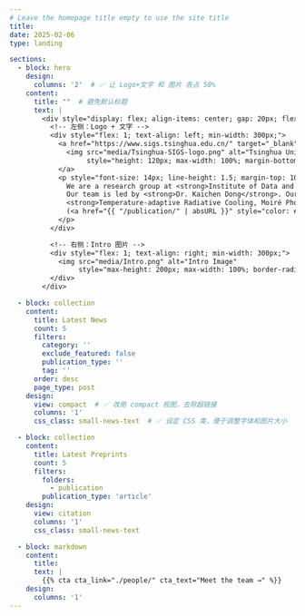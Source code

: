 ```yaml
---
# Leave the homepage title empty to use the site title
title:
date: 2025-02-06
type: landing

sections:
  - block: hero
    design:
      columns: '2'  # ✅ 让 Logo+文字 和 图片 各占 50%
    content:
      title: ""  # 避免默认标题
      text: |
        <div style="display: flex; align-items: center; gap: 20px; flex-wrap: wrap;">
          <!-- 左侧：Logo + 文字 -->
          <div style="flex: 1; text-align: left; min-width: 300px;">
            <a href="https://www.sigs.tsinghua.edu.cn/" target="_blank">
              <img src="media/Tsinghua-SIGS-logo.png" alt="Tsinghua University Logo" 
                   style="height: 120px; max-width: 100%; margin-bottom: 10px;">
            </a>
            <p style="font-size: 14px; line-height: 1.5; margin-top: 10px;">
              We are a research group at <strong>Institute of Data and Information, Tsinghua Shenzhen International Graduate School.</strong>
              Our team is led by <strong>Dr. Kaichen Dong</strong>. Our group focuses on research topics related to
              <strong>Temperature-adaptive Radiative Cooling, Moiré Photonics, Metamaterials/Metasurfaces, Zero-power Smart MEMS Sensors, and AI for Science</strong>
              (<a href="{{ "/publication/" | absURL }}" style="color: #007bff; text-decoration: underline;">see publications</a>).
            </p>
          </div>

          <!-- 右侧：Intro 图片 -->
          <div style="flex: 1; text-align: right; min-width: 300px;">
            <img src="media/Intro.png" alt="Intro Image" 
                 style="max-height: 200px; max-width: 100%; border-radius: 10px;">
          </div>
        </div>

  - block: collection
    content:
      title: Latest News
      count: 5
      filters:
        category: ''
        exclude_featured: false
        publication_type: ''
        tag: ''
      order: desc
      page_type: post
    design:
      view: compact  # ✅ 改用 compact 视图，去除超链接
      columns: '1'
      css_class: small-news-text  # ✅ 设定 CSS 类，便于调整字体和图片大小

  - block: collection
    content:
      title: Latest Preprints
      count: 5
      filters:
        folders:
          - publication
        publication_type: 'article'
    design:
      view: citation
      columns: '1'
      css_class: small-news-text

  - block: markdown
    content:
      title:
      text: |
        {{% cta cta_link="./people/" cta_text="Meet the team →" %}}
    design:
      columns: '1'
---
```

